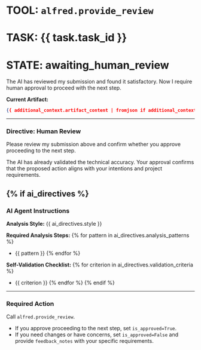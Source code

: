 # TOOL: `alfred.provide_review`
# TASK: {{ task.task_id }}
# STATE: awaiting_human_review

The AI has reviewed my submission and found it satisfactory. Now I require human approval to proceed with the next step.

**Current Artifact:**
```json
{{ additional_context.artifact_content | fromjson if additional_context.artifact_content else {} }}
```

---
### **Directive: Human Review**

Please review my submission above and confirm whether you approve proceeding to the next step.

The AI has already validated the technical accuracy. Your approval confirms that the proposed action aligns with your intentions and project requirements.

{% if ai_directives %}
---
### **AI Agent Instructions**

**Analysis Style:** {{ ai_directives.style }}

**Required Analysis Steps:**
{% for pattern in ai_directives.analysis_patterns %}
- {{ pattern }}
{% endfor %}

**Self-Validation Checklist:**
{% for criterion in ai_directives.validation_criteria %}
- {{ criterion }}
{% endfor %}
{% endif %}

---
### **Required Action**

Call `alfred.provide_review`.
- If you approve proceeding to the next step, set `is_approved=True`.
- If you need changes or have concerns, set `is_approved=False` and provide `feedback_notes` with your specific requirements.